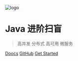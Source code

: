 ![logo](images/icon.png)

# Java 进阶扫盲

> 高并发 分布式 高可用 微服务

[Doocs](https://github.com/doocs/intro)
[GitHub](https://github.com/yanglbme)
[Get Started](#互联网-java-工程师进阶知识完全扫盲)